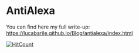 # AntiAlexa
You can find here my full write-up: https://lucabarile.github.io/Blog/antialexa/index.html

[![HitCount](http://hits.dwyl.com/LucaBarile/AntiAlexa.svg)](http://hits.dwyl.com/LucaBarile/AntiAlexa2)
